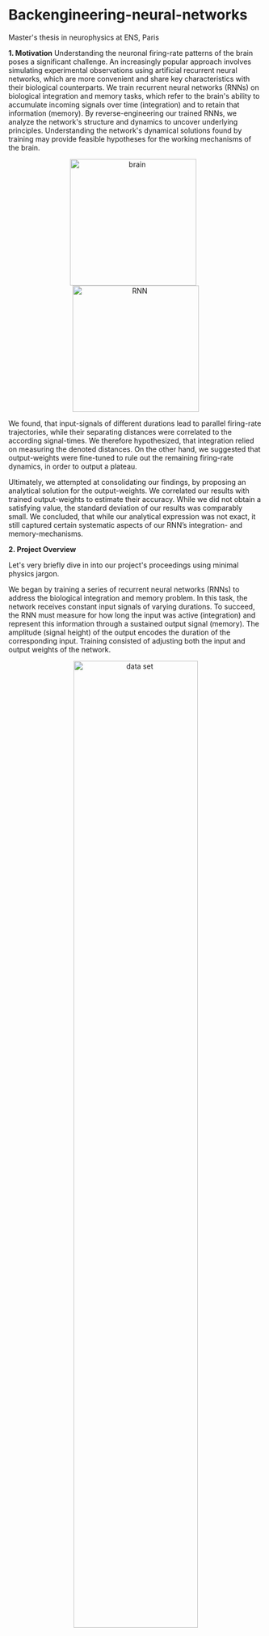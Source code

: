 # Backengineering-neural-networks
Master's thesis in neurophysics at ENS, Paris


**1. Motivation**
Understanding the neuronal firing-rate patterns of the brain poses a significant challenge. An increasingly popular approach involves simulating experimental observations using artificial recurrent neural networks, which are more convenient and share key characteristics with their biological counterparts. We train recurrent neural networks (RNNs) on biological integration and memory tasks, which refer to the brain's ability to accumulate incoming signals over time (integration) and to retain that information (memory). By reverse-engineering our trained RNNs, we analyze the network's structure and dynamics to uncover underlying principles. Understanding the network's dynamical solutions found by training may provide feasible hypotheses for the working mechanisms of the brain.

<p align="center">
  <img src="https://github.com/user-attachments/assets/45b3f5d8-692c-4bbf-af47-5ac4bb128696" alt="brain" height="250" style="margin-right:10px;">
  <img src="https://github.com/user-attachments/assets/54c92a1e-f4bf-4d6c-9990-5ef206f5dea7" alt="RNN" height="250">
</p>

We found, that input-signals of different durations lead to parallel firing-rate trajectories, while their separating distances were correlated to the according signal-times. We therefore hypothesized, that integration relied on measuring the denoted distances. On the other hand, we suggested that output-weights were fine-tuned to rule out the remaining firing-rate dynamics, in order to output a plateau.

Ultimately, we attempted at consolidating our findings, by proposing an analytical solution for the output-weights. We correlated our results with trained output-weights to estimate their accuracy. While we did not obtain a satisfying value, the standard deviation of our results was comparably small. We concluded, that while our analytical expression was not exact, it still captured certain systematic aspects of our RNN’s integration- and memory-mechanisms.

**2. Project Overview**

Let's very briefly dive in into our project's proceedings using minimal physics jargon.

We began by training a series of recurrent neural networks (RNNs) to address the biological integration and memory problem. In this task, the network receives constant input signals of varying durations. To succeed, the RNN must measure for how long the input was active (integration) and represent this information through a sustained output signal (memory). The amplitude (signal height) of the output encodes the duration of the corresponding input. Training consisted of adjusting both the input and output weights of the network.

<p align="center">
  <img src="https://github.com/user-attachments/assets/dd046449-28e1-4981-9afa-4f1fd1488707" alt="data set" width="70%">
</p>

<p align="center">
  <img src="https://github.com/user-attachments/assets/1b4627bf-66a8-4bcd-801f-f8311c06e4d4" alt="network output" width="70%">
</p>


´We began by analyzing the dynamics (behaviour over time) of each neuron's firing-rate (how "active" it is), and found, that chaotic dynamics yields the highest computational power (how complex the problems are, which a RNN can solve). Investigating the RNN's dynamics using linear analysis (approximating the dynamics into simpler terms) helped us confirm these insights.

<p align="center">
  <img src="https://github.com/user-attachments/assets/4970e261-344f-4819-bd55-e0c626b607e9" 
       alt="firing rate dynamics" 
       width="50%" 
       height="50%"/>
</p>

We proceeded by visualising firing-rate trajectories in Principal Component-space (the space, in which the most important parts of the firing rate dynamics can be seen), to obtain valuable insights on how our RNN its given problem.

<p align="center">
  <img src="https://github.com/user-attachments/assets/467b5ae7-b3d3-4a1c-97ce-d3d2beb9503c" 
       alt="trajectories" 
       width="50%" 
       height="50%"/>
</p>

Ultimately, we attempted at consolidating our findings. We proposed an analytical solution for how our RNN is able to solve integration- and memory behaviours observed in neuroscience.
